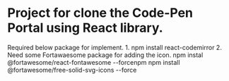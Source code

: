 # Project for clone the Code-Pen Portal using React library.

 Required below package for implement.
    1. npm install react-codemirror
    2. Need some Fortawaesome package for adding the icon.
      npm instal @fortawesome/react-fontawesome --forcenpm 
      npm install @fortawesome/free-solid-svg-icons --force

